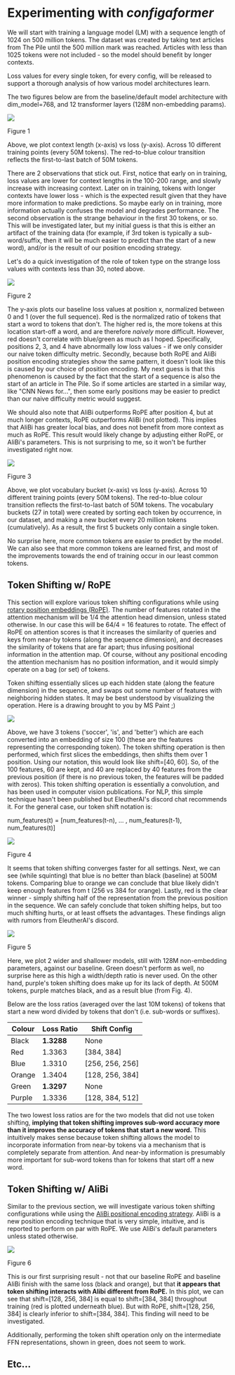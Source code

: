 # Experimenting with *configaformer*
We will start with training a language model (LM) with a sequence length of 1024 on 500 million tokens. The dataset was created by taking text articles from The Pile until the 500 million mark was reached. Articles with less than 1025 tokens were not included - so the model should benefit by longer contexts.

Loss values for every single token, for every config, will be released to support a thorough analysis of how various model architectures learn. 

The two figures below are from the baseline/default model architecture with dim_model=768, and 12 transformer layers (128M non-embedding params).  

<img src="https://github.com/muddyrains/muddy-nets/blob/main/experiments/images/baseline_position.PNG">

Figure 1

Above, we plot context length (x-axis) vs loss (y-axis). Across 10 different training points (every 50M tokens). The red-to-blue colour transition reflects the first-to-last batch of 50M tokens. 

There are 2 observations that stick out. First, notice that early on in training, loss values are lower for context lengths in the 100-200 range, and slowly increase with increasing context. Later on in training, tokens with longer contexts have lower loss - which is the expected result given that they have more information to make predictions. So maybe early on in training, more information actually confuses the model and degrades performance. The second observation is the strange behaviour in the first 30 tokens, or so. This will be investigated later, but my initial guess is that this is either an artifact of the training data (for example, if 3rd token is typically a sub-word/suffix, then it will be much easier to predict than the start of a new word), and/or is the result of our position encoding strategy.

Let's do a quick investigation of the role of token type on the strange loss values with contexts less than 30, noted above. 

<img src="https://github.com/muddyrains/muddy-nets/blob/main/experiments/images/first_30_positions.PNG">

Figure 2

The y-axis plots our baseline loss values at position x, normalized between 0 and 1 (over the full sequence). Red is the normalized ratio of tokens that start a word to tokens that don't. The higher red is, the more tokens at this location start-off a word, and are therefore *naively* more difficult. However, red doesn't correlate with blue/green as much as I hoped. Specifically, positions 2, 3, and 4 have abnormally low loss values - if we only consider our naive token difficulty metric. Secondly, because both RoPE and AliBi position encoding strategies show the same pattern, it doesn't look like this is caused by our choice of position encoding. My next guess is that this phenomenon is caused by the fact that the start of a sequence is also the start of an article in The Pile. So if some articles are started in a similar way, like "CNN News for...", then some early positions may be easier to predict than our naive difficulty metric would suggest.

We should also note that AliBi outperforms RoPE after position 4, but at much longer contexts, RoPE outperforms AliBi (not plotted). This implies that AliBi has greater local bias, and does not benefit from more context as much as RoPE. This result would likely change by adjusting either RoPE, or AliBi's parameters. This is not surprising to me, so it won't be further investigated right now. 


<img src="https://github.com/muddyrains/muddy-nets/blob/main/experiments/images/baseline_vocab.PNG">

Figure 3

Above, we plot vocabulary bucket (x-axis) vs loss (y-axis). Across 10 different training points (every 50M tokens). The red-to-blue colour transition reflects the first-to-last batch of 50M tokens. The vocabulary buckets (27 in total) were created by sorting each token by occurrence, in our dataset, and making a new bucket every 20 million tokens (cumulatively). As a result, the first 5 buckets only contain a single token. 

No surprise here, more common tokens are easier to predict by the model. We can also see that more common tokens are learned first, and most of the improvements towards the end of training occur in our least common tokens. 

## Token Shifting w/ RoPE

This section will explore various token shifting configurations while using [rotary position embeddings (RoPE)](https://arxiv.org/abs/2104.09864). The number of features rotated in the attention mechanism will be 1/4 the attention head dimension, unless stated otherwise. In our case this will be 64/4 = 16 features to rotate. The effect of RoPE on attention scores is that it increases the similarity of queries and keys from near-by tokens (along the sequence dimension), and decreases the similarity of tokens that are far apart; thus infusing positional information in the attention map. Of course, without any positional encoding the attention mechanism has no position information, and it would simply operate on a bag (or set) of tokens.

Token shifting essentially slices up each hidden state (along the feature dimension) in the sequence, and swaps out some number of features with neighboring hidden states. It may be best understood by visualizing the operation. Here is a drawing brought to you by MS Paint ;)

<img src="https://github.com/muddyrains/muddy-nets/blob/main/experiments/images/token_shifting.png">

Above, we have 3 tokens ('soccer', 'is', and 'better') which are each converted into an embedding of size 100 (these are the features representing the corresponding token). The token shifting operation is then performed, which first slices the embeddings, then shifts them over 1 position. Using our notation, this would look like shift=[40, 60]. So, of the 100 features, 60 are kept, and 40 are replaced by 40 features from the previous position (if there is no previous token, the features will be padded with zeros). This token shifting operation is essentially a convolution, and has been used in computer vision publications. For NLP, this simple technique hasn't been published but EleutherAI's discord chat recommends it. For the general case, our token shift notation is:

num_features(t) = [num_features(t-n), ... , num_features(t-1), num_features(t)]



<img src="https://github.com/muddyrains/muddy-nets/blob/main/experiments/images/768_shifting.PNG">

Figure 4

It seems that token shifting converges faster for all settings. Next, we can see (while squinting) that blue is no better than black (baseline) at 500M tokens. Comparing blue to orange we can conclude that blue likely didn't keep enough features from t (256 vs 384 for orange). Lastly, red is the clear winner - simply shifting half of the representation from the previous position in the sequence. We can safely conclude that token shifting helps, but too much shifting hurts, or at least offsets the advantages. These findings align with rumors from EleutherAI's discord. 

<img src="https://github.com/muddyrains/muddy-nets/blob/main/experiments/images/768_wider.PNG">

Figure 5

Here, we plot 2 wider and shallower models, still with 128M non-embedding parameters, against our baseline. Green doesn't perform as well, no surprise here as this high a width/depth ratio is never used. On the other hand, purple's token shifting does make up for its lack of depth. At 500M tokens, purple matches black, and as a result blue (from Fig. 4).

Below are the loss ratios (averaged over the last 10M tokens) of tokens that start a new word divided by tokens that don't (i.e. sub-words or suffixes).


| Colour  | Loss Ratio | Shift Config |
| ------------- | ------------- | ------------- |
| Black  | <b>1.3288</b>  | None
| Red  | 1.3363  | [384, 384]
| Blue  | 1.3310  | [256, 256, 256]
| Orange  | 1.3404  | [128, 256, 384]
| Green  | <b>1.3297</b>  | None
| Purple  | 1.3336  | [128, 384, 512]

The two lowest loss ratios are for the two models that did not use token shifting, <b>implying that token shifting improves sub-word accuracy more than it improves the accuracy of tokens that start a new word.</b> This intuitively makes sense because token shifting allows the model to incorporate information from near-by tokens via a mechanism that is completely separate from attention. And near-by information is presumably more important for sub-word tokens than for tokens that start off a new word.

## Token Shifting w/ AliBi

Similar to the previous section, we will investigate various token shifting configurations while using the [AliBi positional encoding strategy](https://arxiv.org/abs/2108.12409). AliBi is a new position encoding technique that is very simple, intuitive, and is reported to perform on par with RoPE. We use AliBi's default parameters unless stated otherwise.

<img src="https://github.com/muddyrains/muddy-nets/blob/main/experiments/images/768_shifting_alibi_v2.PNG">

Figure 6

This is our first surprising result - not that our baseline RoPE and baseline AliBi finish with the same loss (black and orange), but that <b>it appears that token shifting interacts with Alibi different from RoPE.</b> In this plot, we can see that shift=[128, 256, 384] is equal to shift=[384, 384] throughout training (red is plotted underneath blue). But with RoPE, shift=[128, 256, 384] is clearly inferior to shift=[384, 384]. This finding will need to be investigated.

Additionally, performing the token shift operation only on the intermediate FFN representations, shown in green, does not seem to work.

## Etc...